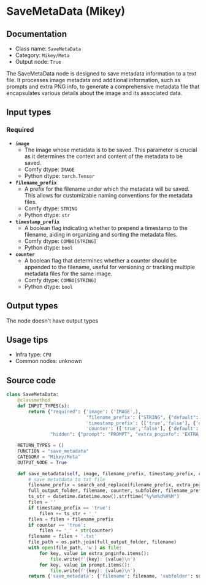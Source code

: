 # SaveMetaData (Mikey)
## Documentation
- Class name: `SaveMetaData`
- Category: `Mikey/Meta`
- Output node: `True`

The SaveMetaData node is designed to save metadata information to a text file. It processes image metadata and additional information, such as prompts and extra PNG info, to generate a comprehensive metadata file that encapsulates various details about the image and its associated data.
## Input types
### Required
- **`image`**
    - The image whose metadata is to be saved. This parameter is crucial as it determines the context and content of the metadata to be saved.
    - Comfy dtype: `IMAGE`
    - Python dtype: `torch.Tensor`
- **`filename_prefix`**
    - A prefix for the filename under which the metadata will be saved. This allows for customizable naming conventions for the metadata files.
    - Comfy dtype: `STRING`
    - Python dtype: `str`
- **`timestamp_prefix`**
    - A boolean flag indicating whether to prepend a timestamp to the filename, aiding in organizing and sorting the metadata files.
    - Comfy dtype: `COMBO[STRING]`
    - Python dtype: `bool`
- **`counter`**
    - A boolean flag that determines whether a counter should be appended to the filename, useful for versioning or tracking multiple metadata files for the same image.
    - Comfy dtype: `COMBO[STRING]`
    - Python dtype: `bool`
## Output types
The node doesn't have output types
## Usage tips
- Infra type: `CPU`
- Common nodes: unknown


## Source code
```python
class SaveMetaData:
    @classmethod
    def INPUT_TYPES(s):
        return {"required": {'image': ('IMAGE',),
                             'filename_prefix': ("STRING", {"default": ""}),
                             'timestamp_prefix': (['true','false'], {'default':'true'}),
                             'counter': (['true','false'], {'default':'true'}),},
                "hidden": {"prompt": "PROMPT", "extra_pnginfo": "EXTRA_PNGINFO"},}

    RETURN_TYPES = ()
    FUNCTION = "save_metadata"
    CATEGORY = "Mikey/Meta"
    OUTPUT_NODE = True

    def save_metadata(self, image, filename_prefix, timestamp_prefix, counter, prompt=None, extra_pnginfo=None):
        # save metatdata to txt file
        filename_prefix = search_and_replace(filename_prefix, extra_pnginfo, prompt)
        full_output_folder, filename, counter, subfolder, filename_prefix = folder_paths.get_save_image_path(filename_prefix, folder_paths.get_output_directory(), 1, 1)
        ts_str = datetime.datetime.now().strftime("%y%m%d%H%M")
        filen = ''
        if timestamp_prefix == 'true':
            filen += ts_str + '_'
        filen = filen + filename_prefix
        if counter == 'true':
            filen += '_' + str(counter)
        filename = filen + '.txt'
        file_path = os.path.join(full_output_folder, filename)
        with open(file_path, 'w') as file:
            for key, value in extra_pnginfo.items():
                file.write(f'{key}: {value}\n')
            for key, value in prompt.items():
                file.write(f'{key}: {value}\n')
        return {'save_metadata': {'filename': filename, 'subfolder': subfolder}}

```
